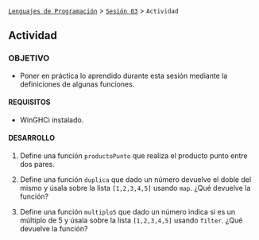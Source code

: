 [`Lenguajes de Programación`](../../README.md) > [`Sesión 03`](../README.md) > `Actividad`

## Actividad

### OBJETIVO

- Poner en práctica lo aprendido durante esta sesión mediante la definiciones de algunas funciones.

#### REQUISITOS

- WinGHCi instalado.

#### DESARROLLO

1. Define una función `productoPunto` que realiza el producto punto entre dos pares.

2. Define una función `duplica` que dado un número devuelve el doble del mismo y úsala sobre la lista `[1,2,3,4,5]` usando `map`. ¿Qué devuelve la función?

3. Define una función `multiplo5` que dado un número indica si es un múltiplo de 5 y úsala sobre la lista `[1,2,3,4,5]` usando `filter`. ¿Qué devuelve la función?
